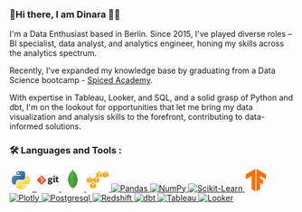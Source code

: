 ### 👋Hi there, I am Dinara 👩‍💻

I'm a Data Enthusiast based in Berlin. Since 2015, I've played diverse roles – BI specialist, data analyst, and analytics engineer, honing my skills across the analytics spectrum. 

Recently, I've expanded my knowledge base by graduating from a Data Science bootcamp - [Spiced Academy](https://www.spiced-academy.com/en/program/data-science). 

With expertise in Tableau, Looker, and SQL, and a solid grasp of Python and dbt, I'm on the lookout for opportunities that let me bring my data visualization and analysis skills to the forefront, contributing to data-informed solutions.

### :hammer_and_wrench: Languages and Tools :

<div>
<a href="https://www.python.org/">
  <img src="https://github.com/devicons/devicon/blob/master/icons/python/python-original.svg" title="Python"  alt="Python" width="40" height="40"/>&nbsp;
  
</a>
 <a href="https://git-scm.com/">
  <img src="https://github.com/devicons/devicon/blob/master/icons/git/git-original-wordmark.svg" title="Git" **alt="Git" width="40" height="40"/>
</a>
  
<a href="https://www.mongodb.com/">
  <img src="https://github.com/devicons/devicon/blob/master/icons/mongodb/mongodb-original.svg" title="MongoDB" alt="MongoDB" width="40" height="40"/>
</a>

<a href="https://aws.amazon.com/">
  <img src="https://github.com/devicons/devicon/blob/master/icons/amazonwebservices/amazonwebservices-original.svg" title="AWS" alt="Amazon Web Services" width="40" height="40"/>
</a>
  
<a href="https://pandas.pydata.org/">
  <img src="https://upload.wikimedia.org/wikipedia/commons/e/ed/Pandas_logo.svg" title="Pandas" alt="Pandas" width="40" height="40"/> <!-- Pandas does not have a dedicated icon -->
</a>
  
<a href="https://numpy.org/">
  <img src="https://upload.wikimedia.org/wikipedia/commons/3/31/NumPy_logo_2020.svg" title="NumPy" alt="NumPy" width="40" height="40"/> <!-- NumPy does not have a dedicated icon -->
</a>
  
<a href="https://scikit-learn.org/stable/">
  <img src="https://upload.wikimedia.org/wikipedia/commons/0/05/Scikit_learn_logo_small.svg" title="Scikit-Learn" alt="Scikit-Learn" width="40" height="40"/>
</a>

<a href="https://www.tensorflow.org/">
  <img src="https://github.com/devicons/devicon/blob/master/icons/tensorflow/tensorflow-original.svg" title="Tensorflow" alt="Tensorflow" width="40" height="40"/>
</a>
<a href="https://plotly.com/python/">
  <img src="https://upload.wikimedia.org/wikipedia/commons/a/af/Plotly_Logo.png" title="Plotly" alt="Plotly" width="40" height="40"/>
</a>

<a href="https://www.postgresql.org/">
  <img src="https://upload.wikimedia.org/wikipedia/commons/2/29/Postgresql_elephant.svg" title="Postgresql" alt="Postgresql" width="40" height="40"/>
</a>

<a href="https://aws.amazon.com/redshift/">
  <img src="https://seeklogo.com/images/A/aws-redshift-logo-B050BB6A39-seeklogo.com.png" title="Redshift" alt="Redshift" width="40" height="40"/>
</a>

<a href="https://www.getdbt.com/">
  <img src="https://logowik.com/content/uploads/images/dbt5596.jpg" title="dbt" alt="dbt" width="40" height="40"/>
</a>

<a href="https://www.tableau.com/">
  <img src="https://cdn.worldvectorlogo.com/logos/tableau-software.svg" title="Tableau" alt="Tableau" width="40" height="40"/> <!-- Tableau does not have a dedicated icon -->
</a>

<a href="https://looker.com/">
  <img src="https://upload.wikimedia.org/wikipedia/commons/4/4c/Looker.svg" title="Looker" alt="Looker" width="40" height="40"/> <!-- Looker does not have a dedicated icon -->
</a>
</div>
